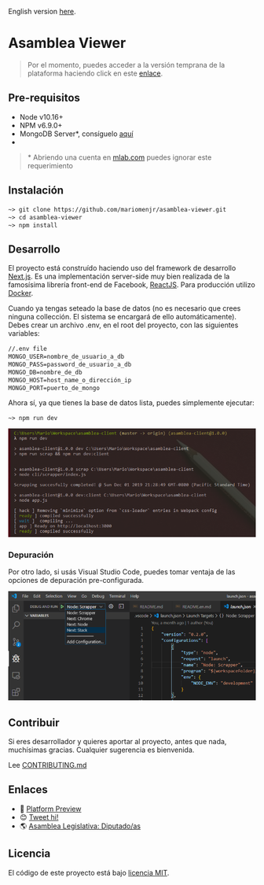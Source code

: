 English version [here](./.github/en/README.md).

# Asamblea Viewer

> Por el momento, puedes acceder a la versión temprana de la plataforma haciendo click en este [enlace](http://149.28.67.188:3000/).

## Pre-requisitos

-   Node v10.16+
-   NPM v6.9.0+
-   MongoDB Server\*, consíguelo [aquí](https://fastdl.mongodb.org/win32/mongodb-win32-x86_64-2012plus-4.2.2-signed.msi)
-

> \* Abriendo una cuenta en [mlab.com](mlab.com) puedes ignorar este requerimiento

## Instalación

    ~> git clone https://github.com/mariomenjr/asamblea-viewer.git
    ~> cd asamblea-viewer
    ~> npm install

## Desarrollo

El proyecto está construído haciendo uso del framework de desarrollo [Next.js](https://nextjs.org/). Es una implementación server-side muy bien realizada de la famosísima librería front-end de Facebook, [ReactJS](https://reactjs.org/). Para producción utilizo [Docker](https://www.docker.com/).

Cuando ya tengas seteado la base de datos (no es necesario que crees ninguna collección. El sistema se encargará de ello automáticamente). Debes crear un archivo .env, en el root del proyecto, con las siguientes variables:

    //.env file
    MONGO_USER=nombre_de_usuario_a_db
    MONGO_PASS=password_de_usuario_a_db
    MONGO_DB=nombre_de_db
    MONGO_HOST=host_name_o_dirección_ip
    MONGO_PORT=puerto_de_mongo

Ahora sí, ya que tienes la base de datos lista, puedes simplemente ejecutar:

    ~> npm run dev

![npm run dev](./assets/npm.run.dev.png)

### Depuración

Por otro lado, si usás Visual Studio Code, puedes tomar ventaja de las opciones de depuración pre-configurada.

![npm run dev](./assets/debug.tools.png)

## Contribuir

Si eres desarrollador y quieres aportar al proyecto, antes que nada, muchísimas gracias. Cualquier sugerencia es bienvenida.

Lee [CONTRIBUTING.md](./.github/es/CONTRIBUTING.md)

## Enlaces

-   👀 [Platform Preview](http://149.28.67.188:3000/)
-   😊 [Tweet hi!](https://twitter.com/mariomenjr)
-   🌎 [Asamblea Legislativa: Diputado/as](https://www.asamblea.gob.sv/diputados)

## Licencia

El código de este proyecto está bajo [licencia MIT](./LICENSE).
